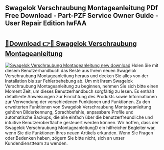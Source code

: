 ## Swagelok Verschraubung Montageanleitung PDf Free Download - Part-PZF Service Owner Guide - User Repair Edition IwFAA

# <h2><a href="http://df7a4t.blite.top/?on=Swagelok+Verschraubung+Montageanleitung">🔗Download 👉🔴 Swagelok Verschraubung Montageanleitung</a></h2>

[![Swagelok Verschraubung Montageanleitung new download](https://i.imgur.com/lujVjoI.png)](http://df7a4t.blite.top/?on=Swagelok+Verschraubung+Montageanleitung)
Holen Sie mit diesem Benutzerhandbuch das Beste aus Ihrem neuen Swagelok Verschraubung Montageanleitung heraus und decken Sie alles von der Installation bis zur Fehlerbehebung ab. Um mit Ihrem Swagelok Verschraubung Montageanleitung zu beginnen, nehmen Sie sich bitte einen Moment Zeit, um dieses Benutzerhandbuch sorgfältig zu lesen. Es enthält detaillierte Anweisungen zur Einrichtung des Produkts sowie Informationen zur Verwendung der verschiedenen Funktionen und Funktionen. Zu den erweiterten Funktionen von Swagelok Verschraubung Montageanleitung gehören Bilderkennung, Sprachbefehle, anpassbare Profile und automatische Backups, die alle einfach über die benutzerfreundliche und intuitive Benutzeroberfläche gesteuert werden können. Wir hoffen, dass der Swagelok Verschraubung MontageanleitungD ein hilfreicher Begleiter war, wenn Sie die Funktionen Ihres neuen Artikels erkunden. Wenn Sie Fragen oder Bedenken haben, zögern Sie bitte nicht, sich an unser Kundendienstteam zu wenden.
